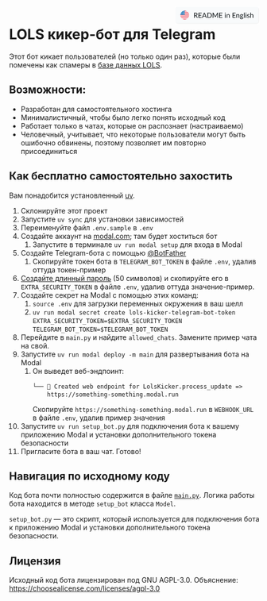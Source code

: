 <a href="./README.md">
   <img align="right" alt="README in English" src="./.github/readme-assets/readme-in-english.svg" height="36" /></a>

# LOLS кикер-бот для Telegram

Этот бот кикает пользователей (но только один раз), которые были помечены как спамеры в [базе данных LOLS](https://lols.bot/).

## Возможности:

- Разработан для самостоятельного хостинга
- Минималистичный, чтобы было легко понять исходный код
- Работает только в чатах, которые он распознает (настраиваемо)
- Человечный, учитывает, что некоторые пользователи могут быть ошибочно обвинены, поэтому позволяет им повторно присоединиться

## Как бесплатно самостоятельно захостить

Вам понадобится установленный [uv](https://github.com/astral-sh/uv).

1. Склонируйте этот проект
2. Запустите `uv sync` для установки зависимостей
3. Переименуйте файл `.env.sample` в `.env`
4. Создайте аккаунт на [modal.com](https://modal.com); там будет хоститься бот
   1. Запустите в терминале `uv run modal setup` для входа в Modal
6. Создайте Telegram-бота с помощью [@BotFather](https://t.me/BotFather)
   1. Скопируйте токен бота в `TELEGRAM_BOT_TOKEN` в файле `.env`, удалив оттуда токен-пример
7. [Создайте длинный пароль](https://bitwarden.com/password-generator/#password-generator) (50 символов) и скопируйте его в `EXTRA_SECURITY_TOKEN` в файле `.env`, удалив оттуда значение-пример.
8. Создайте секрет на Modal с помощью этих команд:
   1. `source .env` для загрузки переменных окружения в ваш шелл
   2. `uv run modal secret create lols-kicker-telegram-bot-token EXTRA_SECURITY_TOKEN=$EXTRA_SECURITY_TOKEN TELEGRAM_BOT_TOKEN=$TELEGRAM_BOT_TOKEN`
10. Перейдите в `main.py` и найдите `allowed_chats`. Замените пример чата на свой.
11. Запустите `uv run modal deploy -m main` для развертывания бота на Modal
    1. Он выведет веб-эндпоинт:
       ```
       └── 🔨 Created web endpoint for LolsKicker.process_update => 
           https://something-something.modal.run
       ```
       Скопируйте `https://something-something.modal.run` в `WEBHOOK_URL` в файле `.env`, удалив пример значения
12. Запустите `uv run setup_bot.py` для подключения бота к вашему приложению Modal и установки дополнительного токена безопасности
13. Пригласите бота в ваш чат. Готово!

## Навигация по исходному коду

Код бота почти полностью содержится в файле [`main.py`](./main.py). Логика работы бота находится в методе `setup_bot` класса `Model`.

`setup_bot.py` — это скрипт, который используется для подключения бота к приложению Modal и установки дополнительного токена безопасности.

## Лицензия

Исходный код бота лицензирован под GNU AGPL-3.0. Объяснение: https://choosealicense.com/licenses/agpl-3.0
